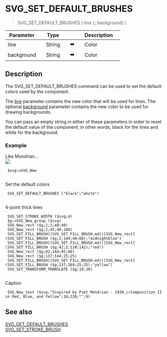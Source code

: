 <!-- SVG_SET_DEFAULT_BRUSHES ( strokeColor ; fillColor )
 -> strokeColor (Text)
 -> fillColor (Text)-->
# SVG_SET_DEFAULT_BRUSHES

> SVG_SET_DEFAULT_BRUSHES ( line {; background} )

| Parameter |     | Type |     |     |     | Description |     |
| --- | --- | --- | --- | --- | --- | --- | --- |
| line |     | String |     | ➡️ |     | Color |     |
| background |     | String |     | ➡️ |     | Color |     |

## Description

The SVG_SET_DEFAULT_BRUSHES command can be used to set the default colors used by the component.

The [line](# "Color") parameter contains the new color that will be used for lines. The optional [background](# "Color") parameter contains the new color to be used for drawing backgrounds.

You can pass an empty string in either of these parameters in order to reset the default value of the component; in other words, black for the lines and white for the background.

### Example  

Like Mondrian…  
![](https://doc.4d.com/4Dv19/picture/194611/pict194611.en.png)


```4d
 $svg:=SVG_New   
  
```

Set the default colors  
```4d
 SVG_SET_DEFAULT_BRUSHES ("black";"white")  
  
```
4-point thick lines  
```4d
 SVG_SET_STROKE_WIDTH ($svg;4)  
 $g:=SVG_New_group ($svg)  
 SVG_New_rect ($g;2;2;40;40)  
 SVG_New_rect ($g;2;45;40;100)  
 SVG_SET_FILL_BRUSH](SVG_SET_FILL_BRUSH.md)([SVG_New_rect](SVG_SET_FILL_BRUSH ($g;2;144;40;60);"midnightblue")  
 SVG_SET_FILL_BRUSH](SVG_SET_FILL_BRUSH.md)([SVG_New_rect](SVG_SET_FILL_BRUSH ($g;42;2;120;142);"red")  
 SVG_New_rect ($g;42;144;95;60)  
 SVG_New_rect ($g;137;144;25;25)  
 SVG_SET_FILL_BRUSH](SVG_SET_FILL_BRUSH.md)([SVG_New_rect](SVG_SET_FILL_BRUSH ($g;137;169;25;35);"yellow")  
 SVG_SET_TRANSFORM_TRANSLATE ($g;10;10)  
  
```

Caption  
```4d
 SVG_New_text ($svg;"Inspired by Piet Mondrian - 1930,\rComposition II in Red, Blue, and Yellow";10;220;"";9)

```


## See also 

[SVG_GET_DEFAULT_BRUSHES](SVG_GET_DEFAULT_BRUSHES.md)  
[SVG_SET_STROKE_BRUSH](SVG_SET_STROKE_BRUSH.md)
